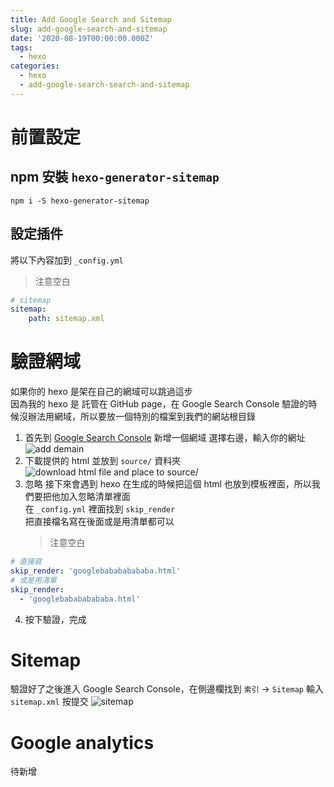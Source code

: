 ```yaml
---
title: Add Google Search and Sitemap
slug: add-google-search-and-sitemap
date: '2020-08-19T00:00:00.000Z'
tags:
  - hexo
categories:
  - hexo
  - add-google-search-search-and-sitemap
---
```


# 前置設定

## npm 安裝 `hexo-generator-sitemap`

```
npm i -S hexo-generator-sitemap
```

## 設定插件

將以下內容加到 `_config.yml`

> 注意空白

```yaml
# sitemap
sitemap:
    path: sitemap.xml
```

# 驗證網域

如果你的 hexo 是架在自己的網域可以跳過這步  
因為我的 hexo 是 託管在 GitHub page，在 Google Search Console 驗證的時候沒辦法用網域，所以要放一個特別的檔案到我們的網站根目錄

1. 首先到 [Google Search Console](https://search.google.com/search-console/) 新增一個網域
   選擇右邊，輸入你的網址
   ![add demain](addDomain.png)
2. 下載提供的 html 並放到 `source/` 資料夾
   ![download html file and place to source/](verifyDomain.png)
3. 忽略
   接下來會遇到 hexo 在生成的時候把這個 html 也放到模板裡面，所以我們要把他加入忽略清單裡面  
   在 `_config.yml` 裡面找到 `skip_render`  
   把直接檔名寫在後面或是用清單都可以
    > 注意空白

```yaml
# 直接寫
skip_render: 'googlebabababababa.html'
# 或是用清單
skip_render:
  - 'googlebabababababa.html'
```

4. 按下驗證，完成

# Sitemap

驗證好了之後進入 Google Search Console，在側邊欄找到 `索引` -> `Sitemap`
輸入 `sitemap.xml` 按提交
![sitemap](sitemap.png)

# Google analytics

待新增
